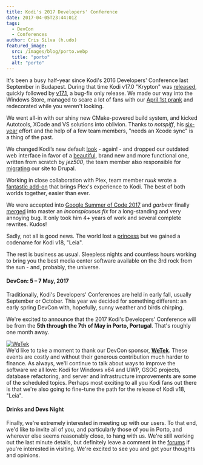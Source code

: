 ```yaml
---
title: Kodi's 2017 Developers' Conference
date: 2017-04-05T23:44:01Z
tags:
  - DevCon
  - Conferences
author: Cris Silva (h.udo)
featured_image:
  src: /images/blog/porto.webp
  title: "porto"
  alt: "porto"
---
```


It's been a busy half-year since Kodi's 2016 Developers' Conference last September in Budapest. During that time Kodi v17.0 "Krypton" was [released](https://kodi.tv/kodi17), quickly followed by [v17.1](https://kodi.tv/download), a bug-fix only release. We made our way into the Windows Store, managed to scare a lot of fans with our [April 1st prank](https://kodi.tv/article/andwere-baaaaack) and redecorated while you weren't looking.

We went all-in with our shiny new CMake-powered build system, and kicked Autotools, XCode and VS solutions into oblivion. Thanks to _notspiff_, his [six-year](https://github.com/xbmc/xbmc/pull/10429#issuecomment-267297682) effort and the help of a few team members, "needs an Xcode sync" is a thing of the past.

We changed Kodi’s new default [look](/article/kodi-v17-krypton-default-skin-next-gen) - again! - and dropped our outdated web interface in favor of a [beautiful](/article/new-webinterface-called-chorus2), brand new and more functional one, written from scratch by _jez500_, the team member also responsible for [migrating](https://kodi.tv/article/we-have-new-website) our site to Drupal.

Working in close collaboration with Plex, team member _ruuk_ wrote a [fantastic add-on](https://kodi.tv/plex-add-on-for-kodi) that brings Plex's experience to Kodi. The best of both worlds together, easier than ever.

We were accepted into [Google Summer of Code 2017](https://kodi.tv/article/we-are-google-summer-code-2017-organization) and _garbear_ finally [merged](https://github.com/xbmc/xbmc/pull/11022) into master an _inconspicuous fix_ for a long-standing and very annoying bug. It only took him 4+ years of work and several complete rewrites. Kudos!

Sadly, not all is good news. The world lost a [princess](/article/kodi-v18-leia) but we gained a codename for Kodi v18, "Leia".

The rest is business as usual. Sleepless nights and countless hours working to bring you the best media center software available on the 3rd rock from the sun - and, probably, the universe.

#### DevCon: 5 – 7 May, 2017

Traditionally, Kodi's Developers' Conferences are held in early fall, usually September or October. This year we decided for something different: an early spring DevCon with, hopefully, sunny weather and birds chirping.

We're excited to announce that the 2017 Kodi's Developers' Conference will be from the **5th through the 7th of May in Porto, Portugal**. That's roughly one month away.

[![WeTek](/images/blog/WeTek.webp "WeTek")](https://business.wetek.com)  
We'd like to take a moment to thank our DevCon sponsor, **[WeTek](https://business.wetek.com)**. These events are costly and without their generous contribution much harder to finance. As always, we'll continue to talk about ways to improve the software we all love: Kodi for Windows x64 and UWP, GSOC projects, database refactoring, and server and infrastructure improvements are some of the scheduled topics. Perhaps most exciting to all you Kodi fans out there is that we're also going to fine-tune the path for the release of Kodi v18, "Leia".

#### Drinks and Devs Night

Finally, we're extremely interested in meeting up with our users. To that end, we'd like to invite all of you, and particularly those of you in Porto, and wherever else seems reasonably close, to hang with us. We're still working out the last minute details, but definitely leave a comment in the [forums](https://forum.kodi.tv/showthread.php?tid=311585) if you're interested in visiting. We're excited to see you and get your thoughts and opinions.

